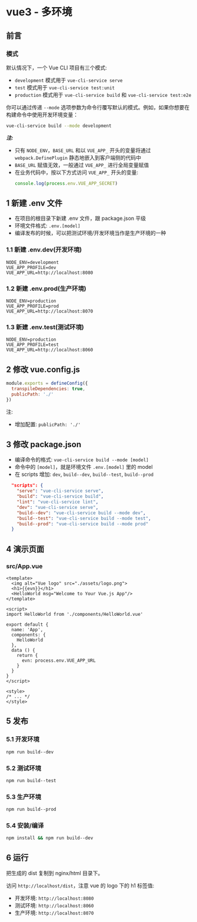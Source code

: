 # vue3 - 多环境

## 前言

### 模式

默认情况下，一个 Vue CLI 项目有三个模式:

- ```development``` 模式用于 ```vue-cli-service serve```
- ```test``` 模式用于 ```vue-cli-service test:unit```
- ```production``` 模式用于 ```vue-cli-service build``` 和 ```vue-cli-service test:e2e```

你可以通过传递 ```--mode``` 选项参数为命令行覆写默认的模式。例如，如果你想要在构建命令中使用开发环境变量：

```bash
vue-cli-service build --mode development
```

***注:***

- 只有 ```NODE_ENV```，```BASE_URL``` 和以 ```VUE_APP_``` 开头的变量将通过 ```webpack.DefinePlugin``` 静态地嵌入到客户端侧的代码中
- ```BASE_URL``` 赋值无效，一般通过 ```VUE_APP_``` 进行全局变量赋值
- 在业务代码中，按以下方式访问 ```VUE_APP_``` 开头的变量:
   ```js
   console.log(process.env.VUE_APP_SECRET)
   ```

## 1 新建 .env 文件

- 在项目的根目录下新建 .env 文件，跟 package.json 平级
- 环境文件格式: ```.env.[model]```
- 编译发布的时候，可以把测试环境/开发环境当作是生产环境的一种

### 1.1 新建 .env.dev(开发环境)

```.env
NODE_ENV=development
VUE_APP_PROFILE=dev
VUE_APP_URL=http://localhost:8080
```

### 1.2 新建 .env.prod(生产环境)

```.env
NODE_ENV=production
VUE_APP_PROFILE=prod
VUE_APP_URL=http://localhost:8070
```

### 1.3 新建 .env.test(测试环境)

```.env
NODE_ENV=production
VUE_APP_PROFILE=test
VUE_APP_URL=http://localhost:8060
```

## 2 修改 vue.config.js

```js
module.exports = defineConfig({
  transpileDependencies: true,
  publicPath: './'
})
```

注:

- 增加配置: ```publicPath: './'```

## 3 修改 package.json

- 编译命令的格式: ```vue-cli-service build --mode [model]```
- 命令中的 ```[model]```，就是环境文件 ```.env.[model]``` 里的 model
- 在 scripts 增加: ```dev```, ```build--dev```, ```build--test```, ```build--prod```

```json
  "scripts": {
    "serve": "vue-cli-service serve",
    "build": "vue-cli-service build",
    "lint": "vue-cli-service lint",
    "dev": "vue-cli-service serve",
    "build--dev": "vue-cli-service build --mode dev",
    "build--test": "vue-cli-service build --mode test",
    "build--prod": "vue-cli-service build --mode prod"
  }
```

## 4 演示页面

### src/App.vue

```vue
<template>
  <img alt="Vue logo" src="./assets/logo.png">
  <h1>{{evn}}</h1>
  <HelloWorld msg="Welcome to Your Vue.js App"/>
</template>

<script>
import HelloWorld from './components/HelloWorld.vue'

export default {
  name: 'App',
  components: {
    HelloWorld
  },
  data () {
    return {
      evn: process.env.VUE_APP_URL
    }
  }
}
</script>

<style>
/* ... */
</style>
```

## 5 发布

### 5.1 开发环境

```bash
npm run build--dev
```

### 5.2 测试环境

```bash
npm run build--test
```

### 5.3 生产环境

```bash
npm run build--prod
```

### 5.4 安装/编译

```bash
npm install && npm run build--dev
```

## 6 运行

把生成的 dist 复制到 nginx/html 目录下。

访问 ```http://localhost/dist```，注意 vue 的 logo 下的 h1 标签值:

- 开发环境: ```http://localhost:8080```
- 测试环境: ```http://localhost:8060```
- 生产环境: ```http://localhost:8070```
